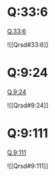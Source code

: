 




# Q:33:6

[Q.33:6](https://quran.com/33:6/tafsirs/ar-tafsir-al-tabari)

![[Qrsd#33:6]]

# Q:9:24

[Q.9:24](https://quran.com/9:24/tafsirs/ar-tafsir-al-tabari)

![[Qrsd#9:24]]

# Q:9:111

[Q.9:111](https://quran.com/9:111/tafsirs/ar-tafsir-al-tabari)

![[Qrsd#9:111]]
